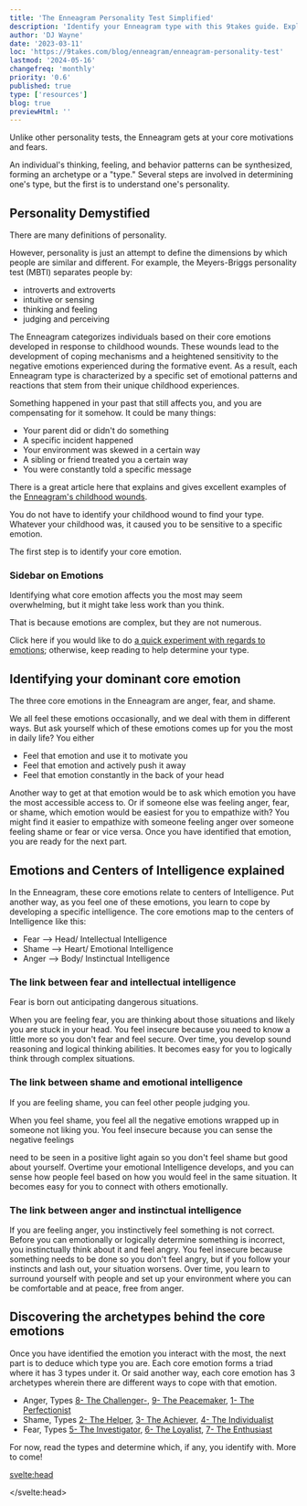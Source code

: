 ```yaml
---
title: 'The Enneagram Personality Test Simplified'
description: 'Identify your Enneagram type with this 9takes guide. Explore core motivations and emotional patterns to narrow down your type'
author: 'DJ Wayne'
date: '2023-03-11'
loc: 'https://9takes.com/blog/enneagram/enneagram-personality-test'
lastmod: '2024-05-16'
changefreq: 'monthly'
priority: '0.6'
published: true
type: ['resources']
blog: true
previewHtml: ''
---
```


<!-- Take a free, ~5 min test here -->
<script>
	import  Enneagram  from "../../lib/components/icons/enneagram.svelte";
  import  PopCard  from "../../lib/components/atoms/PopCard.svelte";
</script>

<p  style="text-align: center;">
<Enneagram height={'10rem'} fill={'#1e2922'}/>
</p>

<p class="firstLetter"> Unlike other personality tests, the Enneagram gets at your core motivations
and fears.</p>

An individual's thinking, feeling, and behavior patterns can be synthesized, forming an archetype or a "type." Several steps are involved in determining one's type, but the first is to understand one's personality.

## Personality Demystified

<!-- todo check and fill out this part-->

There are many definitions of personality.

However, personality is just an attempt to define the dimensions by which people are similar and different. For example, the Meyers-Briggs personality test (MBTI) separates people by:

- introverts and extroverts
- intuitive or sensing
- thinking and feeling
- judging and perceiving

The Enneagram categorizes individuals based on their core emotions developed in response to childhood wounds. These wounds lead to the development of coping mechanisms and a heightened sensitivity to the negative emotions experienced during the formative event. As a result, each Enneagram type is characterized by a specific set of emotional patterns and reactions that stem from their unique childhood experiences.

Something happened in your past that still affects you, and you are compensating for
it somehow. It could be many things:

- Your parent did or didn't do something
- A specific incident happened
- Your environment was skewed in a certain way
- A sibling or friend treated you a certain way
- You were constantly told a specific message

There is a great article here that explains and gives excellent examples of the <a class="external-link" target="_blank" rel=" noopener noreferrer" href="https://www.psychologyjunkie.com/the-childhood-wounds-of-every-enneagram-type/" >Enneagram's childhood wounds</a>.

You do not have to identify your childhood wound to find your
type. Whatever your childhood was, it caused you to be sensitive to a specific
emotion.

The first step is to identify your core emotion.

### Sidebar on Emotions

Identifying what core emotion affects you the most may seem overwhelming, but it might take less work than you think.

That is because emotions are complex, but they are not numerous.

Click here if you would like to do <a href="/blog/experiment" >a quick experiment with regards to emotions</a>; otherwise, keep reading to help determine your type.

## Identifying your dominant core emotion

The three core emotions in the Enneagram are anger, fear, and shame.

We all feel these emotions occasionally, and we deal with them in different ways. But ask yourself which of these emotions comes up for
you the most in daily life? You either

- Feel that emotion and use it to motivate you
- Feel that emotion and actively push it away
- Feel that emotion constantly in the back of your head

Another way to get at that emotion would be to ask which emotion you have the
most accessible access to. Or if someone else was feeling anger, fear, or shame, which emotion
would be easiest for you to empathize with? You might find it easier to empathize
with someone feeling anger over someone feeling shame or fear or vice versa. Once you
have identified that emotion, you are ready for the next part.

## Emotions and Centers of Intelligence explained

In the Enneagram, these core emotions relate to centers of Intelligence. Put
another way, as you feel one of these emotions, you learn to cope by
developing a specific intelligence. The core emotions map to the centers of Intelligence like this:

- Fear --> Head/ Intellectual Intelligence
- Shame --> Heart/ Emotional Intelligence
- Anger --> Body/ Instinctual Intelligence

### The link between **fear** and **intellectual** intelligence

Fear is born out anticipating dangerous situations.

When you are feeling fear, you are thinking about those situations and likely you are stuck in your head. You feel insecure because you
need to know a little more so you don't fear and feel secure.
Over time, you develop sound reasoning and logical thinking abilities. It becomes
easy for you to logically think through complex situations.

### The link between **shame** and **emotional** intelligence

If you are feeling shame, you can feel other people judging you.

When you feel shame,
you feel all the negative emotions wrapped up in someone not liking
you. You feel insecure because you can sense the negative feelings

need to be seen in a positive light again so you don't feel shame but good about yourself. Overtime your emotional
Intelligence develops, and you can sense how people feel based on how you would feel in the same situation. It becomes easy for you to connect with others emotionally.

### The link between **anger** and **instinctual** intelligence

If you are feeling anger, you instinctively feel something is not correct. Before you can emotionally or logically determine something is incorrect, you instinctually think about it and feel angry. You feel insecure because something needs to be done so you don't feel angry, but if you follow your instincts and lash out, your situation worsens. Over time, you learn to surround yourself with people and set up your environment
where you can be comfortable and at peace, free from anger.

## Discovering the archetypes behind the core emotions

Once you have identified the emotion you interact with the most, the next part is to deduce which type you are. Each core emotion forms a triad where it has 3 types under it. Or said another way, each core emotion has 3 archetypes wherein there are different ways to cope with that emotion.

- Anger, Types [8- The Challenger-](/blog/enneagram/enneagram-type-8), [9- The Peacemaker](/blog/enneagram/enneagram-type-9), [1- The Perfectionist](/blog/enneagram/enneagram-type-1)
- Shame, Types [2- The Helper](/blog/enneagram/enneagram-type-2), [3- The Achiever](/blog/enneagram/enneagram-type-3), [4- The Individualist](/blog/enneagram/enneagram-type-4)
- Fear, Types [5- The Investigator](/blog/enneagram/enneagram-type-5), [6- The Loyalist](/blog/enneagram/enneagram-type-6), [7- The Enthusiast](/blog/enneagram/enneagram-type-7)

For now, read the types and determine which, if any, you identify with. More to come!

<svelte:head>

<script type="application/ld+json">
  {
  "@context": "http://schema.org",
  "@graph": [
    {
      "@type": "Article",
      "articleBody": "The blog aims to guide readers in determining their Enneagram type by examining their core motivations and fears. It delves into 'childhood wounds' and how they shape one's Enneagram type. The blog also discusses the three core emotions—anger, fear, and shame—and how they relate to different Enneagram types.",
      "creator": {
        "@type": "Person",
        "name": "DJ Wayne",
        "sameAs": ["https://www.instagram.com/djwayne3/", "https://www.youtube.com/@djwayne3", "https://www.linkedin.com/in/davidtwayne/", "https://twitter.com/djwayne3"]
      },
      "author": {
        "@type": "Person",
        "name": "DJ Wayne",
        "sameAs": ["https://www.instagram.com/djwayne3/", "https://www.youtube.com/@djwayne3", "https://www.linkedin.com/in/davidtwayne/", "https://twitter.com/djwayne3"
        ]
      },
      "dateModified": {
        "@type": "Date",
        "@value": "2024-05-16"
      },
      "datePublished": {
        "@type": "Date",
        "@value": "2023-03-11"
      },
      "description": "Identify your Enneagram type with this 9takes guide. Explore core motivations and emotional patterns to narrow down your type",
      "headline": "The Enneagram Personality Test Simplified",
      "mainEntityOfPage": {
        "@id": "https://9takes.com/blog/enneagram/enneagram-personality-test",
        "@type": "WebPage"
      },
      "publisher": {
        "@type": "Organization",
        "sameAs": ["https://www.instagram.com/9takesdotcom/", "https://twitter.com/9takesdotcom"],
        "logo": {
          "@type": "ImageObject",
          "url": "https://9takes.com/brand/darkRubix.png"
        },
        "name": "9takes"
      }
    },
    {
      "@type": "FAQPage",
      "mainEntity": [
        {
          "@type": "Question",
          "acceptedAnswer": {
            "@type": "Answer",
            "text": "Past experiences, often referred to as 'childhood wounds,' play a significant role in shaping your Enneagram type. These experiences influence your core motivations and fears, defining your type."
          },
          "name": "How do past experiences shape your Enneagram type?"
        },
        {
          "@type": "Question",
          "acceptedAnswer": {
            "@type": "Answer",
            "text": "Core emotions like anger, fear, and shame are pivotal in determining your Enneagram type. These emotions are linked to your core motivations and fears, helping you identify your dominant emotion and, consequently, your type."
          },
          "name": "What role do emotions like anger, fear, and shame play in determining your Enneagram type?"
        },
        {
          "@type": "Question",
          "acceptedAnswer": {
            "@type": "Answer",
            "text": "In the Enneagram system, core emotions are linked to centers of Intelligence like the head, heart, and body. For example, fear is associated with intellectual Intelligence, shame with Emotional Intelligence, and anger with instinctual Intelligence."
          },
          "name": "How do core emotions relate to centers of intelligence like the head, heart, and body?"
        }
      ]
    }
  ]
}
</script>

</svelte:head>

<style lang="scss">
</style>
